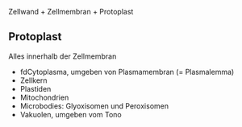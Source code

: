  Zellwand + Zellmembran + Protoplast
 
 ## Protoplast
 
 Alles innerhalb der Zellmembran
 
 - fdCytoplasma, umgeben von Plasmamembran (= Plasmalemma)
 - Zellkern
 - Plastiden
 - Mitochondrien
 - Microbodies: Glyoxisomen und Peroxisomen
 - Vakuolen, umgeben vom Tono